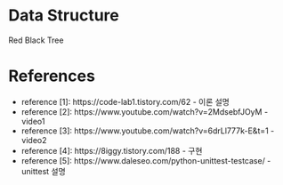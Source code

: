 <h1>Data Structure</h1>
<p>Red Black Tree</p>
<h1>References</h1>
    <ul>
        <li>reference [1]: https://code-lab1.tistory.com/62 - 이론 설명</li>
        <li>reference [2]: https://www.youtube.com/watch?v=2MdsebfJOyM - video1</li>
        <li>reference [3]: https://www.youtube.com/watch?v=6drLl777k-E&t=1 - video2</li>
        <li>reference [4]: https://8iggy.tistory.com/188 - 구현</li>
    <li>reference [5]: https://www.daleseo.com/python-unittest-testcase/ - unittest 설명</li>
    </ul>
